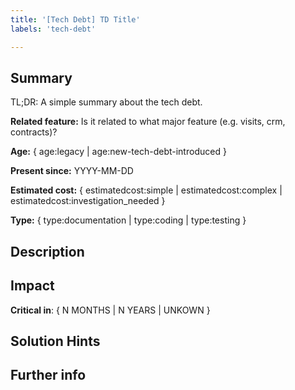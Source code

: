 ```yaml
---
title: '[Tech Debt] TD Title'
labels: 'tech-debt'

---
```


## Summary

TL;DR: A simple summary about the tech debt.

**Related feature:** Is it related to what major feature (e.g. visits, crm, contracts)?

<!--
Those below are going to be transformed into labels:

Age labels:

  - LEGACY: found in the codebase and being documented right now.

  - NEW_TECH_DEBT_INTRODUCED: we intentionally added a new tech debt in our codebase right now and we're documenting it.

Estimated cost labels:

  - SIMPLE: It's simple to identify the solution, fix it and test it.

  - COMPLEX: It's not so simple to understand it and fix it. It may also require big refactoring.

  - INVESTIGATION_NEEDED: There's a lot of unknowns, so that it's impossible to say until it's prioritized, investigated
                          and have proposed solutions.
-->

**Age:** { age:legacy | age:new-tech-debt-introduced }

**Present since:** YYYY-MM-DD

**Estimated cost:** { estimatedcost:simple | estimatedcost:complex | estimatedcost:investigation_needed }

**Type:** { type:documentation | type:coding | type:testing }

## Description

<!-- Give a clear and concise description of what the tech debt is. -->

## Impact

<!--
Include a description of the current or possible impact of this tech debt and when it's estimated to become critical.
-->

**Critical in**: { N MONTHS | N YEARS | UNKOWN }

## Solution Hints

<!--
Add hints, context and opinions about what you imagine the solution to be, but leave the solution proposal to a proper
RFC: https://www.notion.so/productquintoandar/e0d70402926142029e9285d28b206ea4?v=5635c5a0d59942f98da1ff80f857207c.
-->

## Further info

<!-- Include related files, evidences and linked issues here (e.g. screenshots, logs, pull requests, JIRA issues). -->
